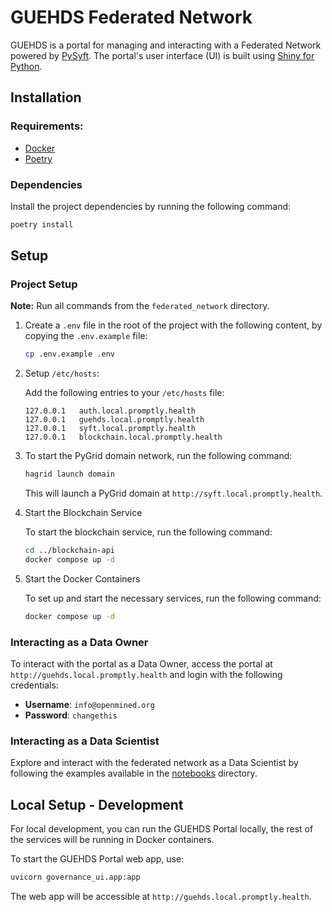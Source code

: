 # GUEHDS Federated Network

GUEHDS is a portal for managing and interacting with a Federated Network powered by [PySyft](https://github.com/OpenMined/PySyft). The portal's user interface (UI) is built using [Shiny for Python](https://shiny.posit.co/py/).


## Installation

### Requirements:

- [Docker](https://www.docker.com/)
- [Poetry](https://python-poetry.org/)

### Dependencies

Install the project dependencies by running the following command:

```bash
poetry install
```


## Setup

### Project Setup

**Note:** Run all commands from the `federated_network` directory.

1. Create a `.env` file in the root of the project with the following content, by copying the `.env.example` file:

    ```bash
    cp .env.example .env
    ```

2. Setup `/etc/hosts`:

    Add the following entries to your `/etc/hosts` file:

    ```
    127.0.0.1   auth.local.promptly.health
    127.0.0.1   guehds.local.promptly.health
    127.0.0.1   syft.local.promptly.health
    127.0.0.1   blockchain.local.promptly.health
    ```

3. To start the PyGrid domain network, run the following command:

    ```bash
    hagrid launch domain
    ```

    This will launch a PyGrid domain at `http://syft.local.promptly.health`.

4. Start the Blockchain Service

    To start the blockchain service, run the following command:

    ```bash
    cd ../blockchain-api
    docker compose up -d
    ```

5. Start the Docker Containers

    To set up and start the necessary services, run the following command:

    ```bash
    docker compose up -d
    ```

### Interacting as a Data Owner

To interact with the portal as a Data Owner, access the portal at `http://guehds.local.promptly.health` and login with the following credentials:

- **Username**: `info@openmined.org`
- **Password**: `changethis`

### Interacting as a Data Scientist

Explore and interact with the federated network as a Data Scientist by following the examples available in the [notebooks](./notebooks) directory.


## Local Setup - Development

For local development, you can run the GUEHDS Portal locally, the rest of the services will be running in Docker containers.

To start the GUEHDS Portal web app, use:

```bash
uvicorn governance_ui.app:app
```

The web app will be accessible at `http://guehds.local.promptly.health`.
